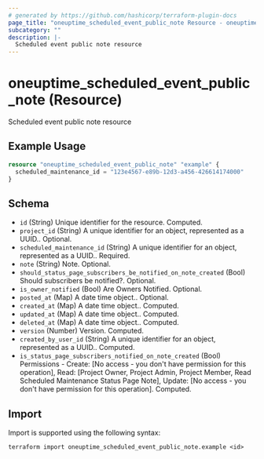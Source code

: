 ```yaml
---
# generated by https://github.com/hashicorp/terraform-plugin-docs
page_title: "oneuptime_scheduled_event_public_note Resource - oneuptime"
subcategory: ""
description: |-
  Scheduled event public note resource
---
```


# oneuptime_scheduled_event_public_note (Resource)

Scheduled event public note resource

## Example Usage

```terraform
resource "oneuptime_scheduled_event_public_note" "example" {
  scheduled_maintenance_id = "123e4567-e89b-12d3-a456-426614174000"
}
```

## Schema

- `id` (String) Unique identifier for the resource. Computed.
- `project_id` (String) A unique identifier for an object, represented as a UUID.. Optional.
- `scheduled_maintenance_id` (String) A unique identifier for an object, represented as a UUID.. Required.
- `note` (String) Note. Optional.
- `should_status_page_subscribers_be_notified_on_note_created` (Bool) Should subscribers be notified?. Optional.
- `is_owner_notified` (Bool) Are Owners Notified. Optional.
- `posted_at` (Map) A date time object.. Optional.
- `created_at` (Map) A date time object.. Computed.
- `updated_at` (Map) A date time object.. Computed.
- `deleted_at` (Map) A date time object.. Computed.
- `version` (Number) Version. Computed.
- `created_by_user_id` (String) A unique identifier for an object, represented as a UUID.. Computed.
- `is_status_page_subscribers_notified_on_note_created` (Bool) Permissions - Create: [No access - you don't have permission for this operation], Read: [Project Owner, Project Admin, Project Member, Read Scheduled Maintenance Status Page Note], Update: [No access - you don't have permission for this operation]. Computed.

## Import

Import is supported using the following syntax:

```shell
terraform import oneuptime_scheduled_event_public_note.example <id>
```
